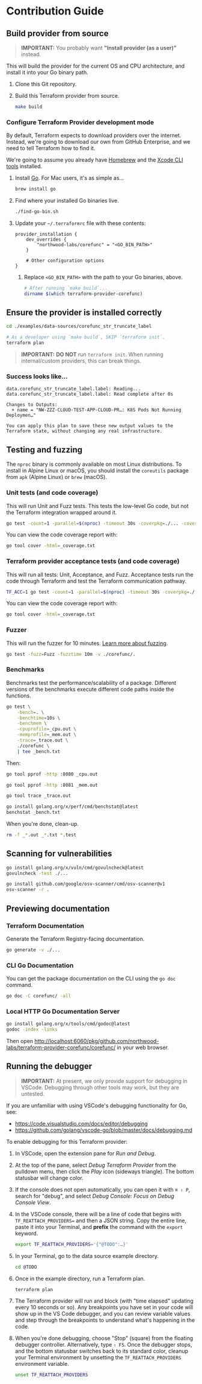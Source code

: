 # Contribution Guide

## Build provider from source

> **IMPORTANT:** You probably want **"Install provider (as a user)"** instead.

This will build the provider for the current OS and CPU architecture, and install it into your Go binary path.

1. Clone this Git repository.

1. Build this Terraform provider from source.

    ```bash
    make build
    ```

### Configure Terraform Provider development mode

By default, Terraform expects to download providers over the internet. Instead, we're going to download our own from GitHub Enterprise, and we need to tell Terraform how to find it.

We're going to assume you already have [Homebrew](https://mac.install.guide/homebrew/index.html) and the [Xcode CLI tools](https://mac.install.guide/commandlinetools/1.html) installed.

1. Install [Go](https://go.dev). For Mac users, it's as simple as…

    ```bash
    brew install go
    ```

1. Find where your installed Go binaries live.

    ```bash
    ./find-go-bin.sh
    ```

1. Update your `~/.terraformrc` file with these contents:

    ```hcl
    provider_installation {
        dev_overrides {
            "northwood-labs/corefunc" = "<GO_BIN_PATH>"
        }

        # Other configuration options
    }
    ```

    1. Replace `<GO_BIN_PATH>` with the path to your Go binaries, above.

        ```bash
        # After running `make build`...
        dirname $(which terraform-provider-corefunc)
        ```

## Ensure the provider is installed correctly

```bash
cd ./examples/data-sources/corefunc_str_truncate_label

# As a developer using `make build`, SKIP `terraform init`.
terraform plan
```

> **IMPORTANT:** **DO NOT** run `terraform init`. When running internal/custom providers, this can break things.

### Success looks like…

```plain
data.corefunc_str_truncate_label.label: Reading...
data.corefunc_str_truncate_label.label: Read complete after 0s

Changes to Outputs:
  + name = "NW-ZZZ-CLOUD-TEST-APP-CLOUD-PR…: K8S Pods Not Running Deploymen…"

You can apply this plan to save these new output values to the Terraform state, without changing any real infrastructure.
```

## Testing and fuzzing

The `nproc` binary is commonly available on most Linux distributions. To install in Alpine Linux or macOS, you should install the `coreutils` package from `apk` (Alpine Linux) or `brew` (macOS).

### Unit tests (and code coverage)

This will run Unit and Fuzz tests. This tests the low-level Go code, but not the Terraform integration wrapped around it.

```bash
go test -count=1 -parallel=$(nproc) -timeout 30s -coverpkg=./... -coverprofile=_coverage.txt -v ./...
```

You can view the code coverage report with:

```bash
go tool cover -html=_coverage.txt
```

### Terraform provider acceptance tests (and code coverage)

This will run all tests: Unit, Acceptance, and Fuzz. Acceptance tests run the code through Terraform and test the Terraform communication pathway.

```bash
TF_ACC=1 go test -count=1 -parallel=$(nproc) -timeout 30s -coverpkg=./... -coverprofile=_coverage.txt -v ./...
```

You can view the code coverage report with:

```bash
go tool cover -html=_coverage.txt
```

### Fuzzer

This will run the fuzzer for 10 minutes. [Learn more about fuzzing](https://go.dev/doc/tutorial/fuzz).

```bash
go test -fuzz=Fuzz -fuzztime 10m -v ./corefunc/.
```

### Benchmarks

Benchmarks test the performance/scalability of a package. Different versions of the benchmarks execute different code paths inside the functions.

```bash
go test \
    -bench=. \
    -benchtime=10s \
    -benchmem \
    -cpuprofile=_cpu.out \
    -memprofile=_mem.out \
    -trace=_trace.out \
    ./corefunc \
    | tee _bench.txt
```

Then:

```bash
go tool pprof -http :8080 _cpu.out
```

```bash
go tool pprof -http :8081 _mem.out
```

```bash
go tool trace _trace.out
```

```bash
go install golang.org/x/perf/cmd/benchstat@latest
benchstat _bench.txt
```

When you're done, clean-up.

```bash
rm -f _*.out _*.txt *.test
```

## Scanning for vulnerabilities

```bash
go install golang.org/x/vuln/cmd/govulncheck@latest
govulncheck -test ./...
```

```bash
go install github.com/google/osv-scanner/cmd/osv-scanner@v1
osv-scanner -r .
```

## Previewing documentation

### Terraform Documentation

Generate the Terraform Registry-facing documentation.

```bash
go generate -v ./...
```

### CLI Go Documentation

You can get the package documentation on the CLI using the `go doc` command.

```bash
go doc -C corefunc/ -all
```

### Local HTTP Go Documentation Server

```bash
go install golang.org/x/tools/cmd/godoc@latest
godoc -index -links
```

Then open <http://localhost:6060/pkg/github.com/northwood-labs/terraform-provider-corefunc/corefunc/> in your web browser.

## Running the debugger

> **IMPORTANT:** At present, we only provide support for debugging in VSCode. Debugging through other tools may work, but they are untested.

If you are unfamiliar with using VSCode's debugging functionality for Go, see:

* <https://code.visualstudio.com/docs/editor/debugging>
* <https://github.com/golang/vscode-go/blob/master/docs/debugging.md>

To enable debugging for this Terraform provider:

1. In VSCode, open the extension pane for _Run and Debug_.

1. At the top of the pane, select _Debug Terraform Provider_ from the pulldown menu, then click the _Play_ icon (sideways triangle). The bottom statusbar will change color.

1. If the console does not open automatically, you can open it with `⌘ ⇧ P`, search for "debug", and select _Debug Console: Focus on Debug Console View_.

1. In the VSCode console, there will be a line of code that begins with `TF_REATTACH_PROVIDERS=` and then a JSON string. Copy the entire line, paste it into your Terminal, and **prefix** the command with the `export` keyword.

    ```bash
    export TF_REATTACH_PROVIDERS='{"@TODO":…}'
    ```

1. In your Terminal, go to the data source example directory.

    ```bash
    cd @TODO
    ```

1. Once in the example directory, run a Terraform plan.

    ```bash
    terraform plan
    ```

1. The Terraform provider will run and block (with "time elapsed" updating every 10 seconds or so). Any breakpoints you have set in your code will show up in the VS Code debugger, and you can review variable values and step through the breakpoints to understand what's happening in the code.

1. When you're done debugging, choose "Stop" (square) from the floating debugger controller. Alternatively, type `⇧ F5`. Once the debugger stops, and the bottom statusbar switches back to its standard color, cleanup your Terminal environment by unsetting the `TF_REATTACH_PROVIDERS` environment variable.

    ```bash
    unset TF_REATTACH_PROVIDERS
    ```
